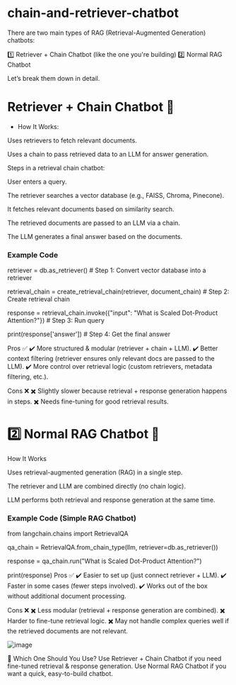 # chain-and-retriever-chatbot


There are two main types of RAG (Retrieval-Augmented Generation) chatbots:

1️⃣ Retriever + Chain Chatbot (like the one you're building)
2️⃣ Normal RAG Chatbot

Let’s break them down in detail.

# Retriever + Chain Chatbot 🚀
* How It Works:

Uses retrievers to fetch relevant documents.

Uses a chain to pass retrieved data to an LLM for answer generation.

Steps in a retrieval chain chatbot:

User enters a query.

The retriever searches a vector database (e.g., FAISS, Chroma, Pinecone).

It fetches relevant documents based on similarity search.

The retrieved documents are passed to an LLM via a chain.

The LLM generates a final answer based on the documents.

### Example Code

retriever = db.as_retriever()  # Step 1: Convert vector database into a retriever

retrieval_chain = create_retrieval_chain(retriever, document_chain)  # Step 2: Create retrieval chain

response = retrieval_chain.invoke({"input": "What is Scaled Dot-Product Attention?"})  # Step 3: Run query

print(response['answer'])  # Step 4: Get the final answer


Pros ✅
✔️ More structured & modular (retriever + chain + LLM).
✔️ Better context filtering (retriever ensures only relevant docs are passed to the LLM).
✔️ More control over retrieval logic (custom retrievers, metadata filtering, etc.).

Cons ❌
✖️ Slightly slower because retrieval + response generation happens in steps.
✖️ Needs fine-tuning for good retrieval results.


# 2️⃣ Normal RAG Chatbot 💬
How It Works

Uses retrieval-augmented generation (RAG) in a single step.

The retriever and LLM are combined directly (no chain logic).

LLM performs both retrieval and response generation at the same time.

### Example Code (Simple RAG Chatbot)

from langchain.chains import RetrievalQA

qa_chain = RetrievalQA.from_chain_type(llm, retriever=db.as_retriever())

response = qa_chain.run("What is Scaled Dot-Product Attention?")

print(response)
Pros ✅
✔️ Easier to set up (just connect retriever + LLM).
✔️ Faster in some cases (fewer steps involved).
✔️ Works out of the box without additional document processing.

Cons ❌
✖️ Less modular (retrieval + response generation are combined).
✖️ Harder to fine-tune retrieval logic.
✖️ May not handle complex queries well if the retrieved documents are not relevant.

![image](https://github.com/user-attachments/assets/6d5ec2ba-20ec-477f-bc56-952c57da8b2a)

🚀 Which One Should You Use?
Use Retriever + Chain Chatbot if you need fine-tuned retrieval & response generation.
Use Normal RAG Chatbot if you want a quick, easy-to-build chatbot.
